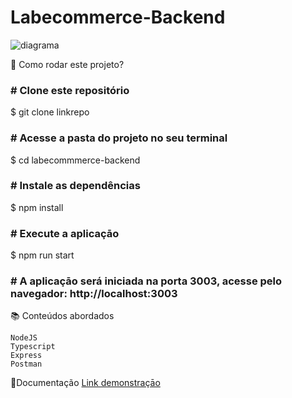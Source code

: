 # Labecommerce-Backend

![diagrama](https://user-images.githubusercontent.com/93008622/232229864-aa6ae901-36e3-46a5-b12f-5eb72c69f3e0.png)

📝 Como rodar este projeto?

<h3># Clone este repositório</h3>
$ git clone linkrepo

<h3># Acesse a pasta do projeto no seu terminal</h3>
$ cd labecommmerce-backend

<h3># Instale as dependências</h3>
$ npm install

<h3># Execute a aplicaçāo</h3>
$ npm run start

<h3># A aplicaçāo será iniciada na porta 3003, acesse pelo navegador: http://localhost:3003</h3>



📚 Conteúdos abordados

    NodeJS
    Typescript
    Express
    Postman

📄Documentação
<a href= "https://documenter.getpostman.com/view/25860614/2s93XyT3PW">
    Link demonstraçāo</a> 
